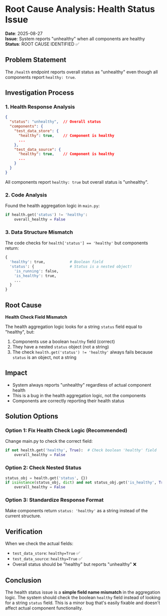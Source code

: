# Root Cause Analysis: Health Status Issue

**Date**: 2025-08-27  
**Issue**: System reports "unhealthy" when all components are healthy  
**Status**: ROOT CAUSE IDENTIFIED ✅

## Problem Statement
The `/health` endpoint reports overall status as "unhealthy" even though all components report `healthy: true`.

## Investigation Process

### 1. Health Response Analysis
```json
{
  "status": "unhealthy",  // Overall status
  "components": {
    "test_data_store": {
      "healthy": true,    // Component is healthy
      ...
    },
    "test_data_source": {
      "healthy": true,    // Component is healthy
      ...
    }
  }
}
```

All components report `healthy: true` but overall status is "unhealthy".

### 2. Code Analysis
Found the health aggregation logic in `main.py`:

```python
if health.get('status') != 'healthy':
    overall_healthy = False
```

### 3. Data Structure Mismatch
The code checks for `health['status'] == 'healthy'` but components return:
```python
{
  'healthy': true,           # Boolean field
  'status': {                # Status is a nested object!
    'is_running': false,
    'is_healthy': true,
    ...
  }
}
```

## Root Cause
**Health Check Field Mismatch**

The health aggregation logic looks for a string `status` field equal to "healthy", but:
1. Components use a boolean `healthy` field (correct)
2. They have a nested `status` object (not a string)
3. The check `health.get('status') != 'healthy'` always fails because `status` is an object, not a string

## Impact
- System always reports "unhealthy" regardless of actual component health
- This is a bug in the health aggregation logic, not the components
- Components are correctly reporting their health status

## Solution Options

### Option 1: Fix Health Check Logic (Recommended)
Change main.py to check the correct field:
```python
if not health.get('healthy', True):  # Check boolean 'healthy' field
    overall_healthy = False
```

### Option 2: Check Nested Status
```python
status_obj = health.get('status', {})
if isinstance(status_obj, dict) and not status_obj.get('is_healthy', True):
    overall_healthy = False
```

### Option 3: Standardize Response Format
Make components return `status: 'healthy'` as a string instead of the current structure.

## Verification
When we check the actual fields:
- `test_data_store`: `healthy=True` ✅
- `test_data_source`: `healthy=True` ✅
- Overall status should be "healthy" but reports "unhealthy" ❌

## Conclusion

The health status issue is a **simple field name mismatch** in the aggregation logic. The system should check the boolean `healthy` field instead of looking for a string `status` field. This is a minor bug that's easily fixable and doesn't affect actual component functionality.